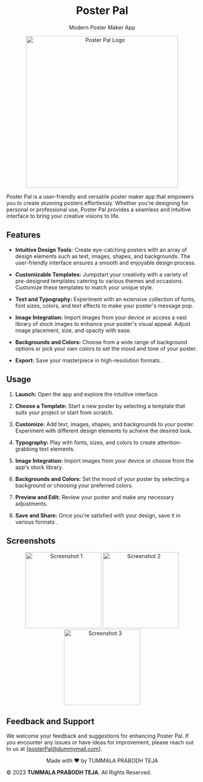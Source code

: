 
<div align="center">
  <h1>Poster Pal</h1>
  <p>Modern Poster Maker App</p>
</div>
<div align="center">
  <img src="https://firebasestorage.googleapis.com/v0/b/poster-1c733.appspot.com/o/appIcon%2Fplaystore.png?alt=media&token=1b9684e2-2c7f-4037-962a-4abfc96d96bf" alt="Poster Pal Logo" width="400">
</div>


Poster Pal is a user-friendly and versatile poster maker app that empowers you to create stunning posters effortlessly. Whether you're designing for personal or professional use, Poster Pal provides a seamless and intuitive interface to bring your creative visions to life.

## Features

- **Intuitive Design Tools:** Create eye-catching posters with an array of design elements such as text, images, shapes, and backgrounds. The user-friendly interface ensures a smooth and enjoyable design process.

- **Customizable Templates:** Jumpstart your creativity with a variety of pre-designed templates catering to various themes and occasions. Customize these templates to match your unique style.

- **Text and Typography:** Experiment with an extensive collection of fonts, font sizes, colors, and text effects to make your poster's message pop.

- **Image Integration:** Import images from your device or access a vast library of stock images to enhance your poster's visual appeal. Adjust image placement, size, and opacity with ease.

- **Backgrounds and Colors:** Choose from a wide range of background options or pick your own colors to set the mood and tone of your poster.

- **Export:** Save your masterpiece in high-resolution formats .

## Usage

1. **Launch:** Open the app and explore the intuitive interface.

2. **Choose a Template:** Start a new poster by selecting a template that suits your project or start from scratch.

3. **Customize:** Add text, images, shapes, and backgrounds to your poster. Experiment with different design elements to achieve the desired look.

4. **Typography:** Play with fonts, sizes, and colors to create attention-grabbing text elements.

5. **Image Integration:** Import images from your device or choose from the app's stock library.

6. **Backgrounds and Colors:** Set the mood of your poster by selecting a background or choosing your preferred colors.

7. **Preview and Edit:** Review your poster and make any necessary adjustments.

8. **Save and Share:** Once you're satisfied with your design, save it in various formats .


## Screenshots

<div align="center">
  <!-- Add your app's screenshots here -->
  <img src="https://firebasestorage.googleapis.com/v0/b/poster-1c733.appspot.com/o/images%2F1692125597091.png?alt=media&token=0585165d-4908-4b0a-82d6-5b2025c96005" alt="Screenshot 1" width="200">
  <img src="https://firebasestorage.googleapis.com/v0/b/poster-1c733.appspot.com/o/images%2F1691926763282.png?alt=media&token=6ae40a66-96f1-4775-81af-d393e2724507" alt="Screenshot 2" width="200">
  <img src="https://firebasestorage.googleapis.com/v0/b/poster-1c733.appspot.com/o/images%2F1691857878558.png?alt=media&token=b375c5d2-ab21-41ca-b235-4e085858cf37" alt="Screenshot 3" width="200">
</div>


## Feedback and Support

We welcome your feedback and suggestions for enhancing Poster Pal. If you encounter any issues or have ideas for improvement, please reach out to us at [posterPal@dummymail.com].

<div align="center">
  Made with ❤️ by TUMMALA PRABODH TEJA
</div>

© 2023 **TUMMALA PRABODH TEJA**. All Rights Reserved.
